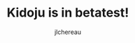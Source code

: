 ---
category: Kidoju
description: Kidoju is in betatest with a functional core comprising the creation, search and execution of quizzes and interactive knowledge tests.
icon: monitor_test_card
keywords: Memba, Kidoju, knowledge, test, quizz, creation, correction, PowerPoint, Quizlet, Qzzr, Socrative, text, audio, video, image, textbox, radio, button, checkbox, connect, connector, drag, drop, target, zone  
language: en
title: Kidoju is in betatest!
uuid: b53308e8-fa4b-41a9-a490-577bcd73b83a
author: jlchereau
author_url: https://github.com/jlchereau
avatar_url: https://avatars.githubusercontent.com/u/2556751?v=3
creation_date: 2016-03-09T12:24:31Z
edit_url: https://github.com/Memba/www.memba.com/blob/master/en/posts/2016/beta.md
site_url: http://www.memba.com/en/posts/2016/03/beta
---